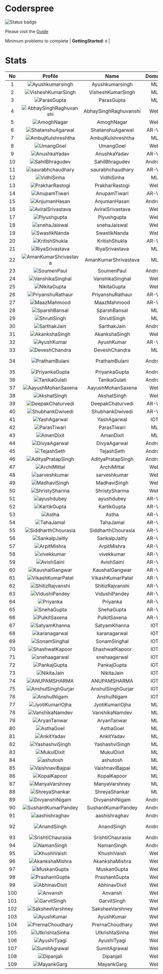 
Coderspree
==========


![Status badge](https://github.com/InnogeeksOrganization/coderspree/actions/workflows/checkSubmission.yml/badge.svg)  


Please visit the [Guide](./Guide/README.md)  


Minimum problems to complete | **GettingStarted**: `0` |   

# Stats
  

|No|Profile|Name|Domain|Year|Solved|
| :---: | :---: | :---: | :---: | :---: | :---: |
|1|![Ayushkumarsingh](https://avatars.githubusercontent.com/u/78909117?v=4&s=100)|Ayushkumarsingh|ML|2|16|
|2|![VisheshKumarSingh](https://avatars.githubusercontent.com/u/47525494?v=4&s=100)|VisheshKumarSingh|ML|2|15|
|3|![ParasGupta](https://avatars.githubusercontent.com/u/60445527?v=4&s=100)|ParasGupta|ML|3|12|
|4|![AbhaySinghRaghuvanshi](https://avatars.githubusercontent.com/u/84376218?v=4&s=100)|AbhaySinghRaghuvanshi|Web|2|12|
|5|![AmoghNagar](https://avatars.githubusercontent.com/u/84376218?v=4&s=100)|AmoghNagar|Web|3|12|
|6|![ShatanshuAgarwal](https://avatars.githubusercontent.com/u/63258511?v=4&s=100)|ShatanshuAgarwal|AR-VR|3|11|
|7|![AmbujKulshreshtha](https://avatars.githubusercontent.com/u/84376218?v=4&s=100)|AmbujKulshreshtha|ML|2|10|
|8|![UmangGoel](https://avatars.githubusercontent.com/u/84376218?v=4&s=100)|UmangGoel|Web|3|10|
|9|![AnushkaYadav](https://avatars.githubusercontent.com/u/63538061?v=4&s=100)|AnushkaYadav|AR-VR|3|9|
|10|![SahilBhragudev](https://avatars.githubusercontent.com/u/84376218?v=4&s=100)|SahilBhragudev|Android|2|9|
|11|![saurabhchaudhary](https://avatars.githubusercontent.com/u/54533861?v=4&s=100)|saurabhchaudhary|AR-VR|3|7|
|12|![VidhiSinha](https://avatars.githubusercontent.com/u/83163944?v=4&s=100)|VidhiSinha|ML|2|7|
|13|![PrakharRastogi](https://avatars.githubusercontent.com/u/84376218?v=4&s=100)|PrakharRastogi|Web|3|7|
|14|![AnupamTiwari](https://avatars.githubusercontent.com/u/81892907?v=4&s=100)|AnupamTiwari|AR-VR|2|6|
|15|![AnjumanHasan](https://avatars.githubusercontent.com/u/84376218?v=4&s=100)|AnjumanHasan|Android|2|6|
|16|![AviralSrivastava](https://avatars.githubusercontent.com/u/84376218?v=4&s=100)|AviralSrivastava|Web|2|6|
|17|![Piyushgupta](https://avatars.githubusercontent.com/u/84376218?v=4&s=100)|Piyushgupta|Web|2|6|
|18|![snehaJaiswal](https://avatars.githubusercontent.com/u/84376218?v=4&s=100)|snehaJaiswal|Web|2|6|
|19|![SwastikNanda](https://avatars.githubusercontent.com/u/84376218?v=4&s=100)|SwastikNanda|Web|2|6|
|20|![KritishShukla](https://avatars.githubusercontent.com/u/84233260?v=4&s=100)|KritishShukla|AR-VR|2|5|
|21|![RiyaSrivastava](https://avatars.githubusercontent.com/u/82600662?v=4&s=100)|RiyaSrivastava|ML|2|5|
|22|![AmanKumarShrivastava](https://avatars.githubusercontent.com/u/81643753?v=4&s=100)|AmanKumarShrivastava|ML|2|5|
|23|![SoumenPaul](https://avatars.githubusercontent.com/u/84376218?v=4&s=100)|SoumenPaul|Android|2|5|
|24|![VanshikaSinghal](https://avatars.githubusercontent.com/u/84376218?v=4&s=100)|VanshikaSinghal|Web|3|5|
|25|![NikitaGupta](https://avatars.githubusercontent.com/u/84376218?v=4&s=100)|NikitaGupta|Web|3|5|
|26|![PriyanshuRathaur](https://avatars.githubusercontent.com/u/86730388?v=4&s=100)|PriyanshuRathaur|AR-VR|2|4|
|27|![MaazMahmood](https://avatars.githubusercontent.com/u/83294849?v=4&s=100)|MaazMahmood|AR-VR|2|4|
|28|![SparshBansal](https://avatars.githubusercontent.com/u/78899820?v=4&s=100)|SparshBansal|ML|2|4|
|29|![ShrutiSingh](https://avatars.githubusercontent.com/u/82566938?v=4&s=100)|ShrutiSingh|ML|2|4|
|30|![SarthakJain](https://avatars.githubusercontent.com/u/84376218?v=4&s=100)|SarthakJain|Android|2|4|
|31|![AkankshaSingh](https://avatars.githubusercontent.com/u/84376218?v=4&s=100)|AkankshaSingh|Web|2|4|
|32|![AyushKumar](https://avatars.githubusercontent.com/u/77633249?v=4&s=100)|AyushKumar|AR-VR|2|3|
|33|![DeveshChandra](https://avatars.githubusercontent.com/u/82612473?v=4&s=100)|DeveshChandra|ML|2|3|
|34|![PrathamBulani](https://avatars.githubusercontent.com/u/84376218?v=4&s=100)|PrathamBulani|Android|Invalid Foldername|3|
|35|![PriyankaGupta](https://avatars.githubusercontent.com/u/84376218?v=4&s=100)|PriyankaGupta|Android|2|3|
|36|![TanikaGulati](https://avatars.githubusercontent.com/u/84376218?v=4&s=100)|TanikaGulati|Android|2|3|
|37|![AayushMohanSaxena](https://avatars.githubusercontent.com/u/84376218?v=4&s=100)|AayushMohanSaxena|Web|2|3|
|38|![AkshatSingh](https://avatars.githubusercontent.com/u/84376218?v=4&s=100)|AkshatSingh|Web|2|3|
|39|![DeepakChaturvedi](https://avatars.githubusercontent.com/u/61619479?v=4&s=100)|DeepakChaturvedi|AR-VR|3|2|
|40|![ShubhankDwivedi](https://avatars.githubusercontent.com/u/81324099?v=4&s=100)|ShubhankDwivedi|AR-VR|2ndYear|2|
|41|![YashAgarwal](https://avatars.githubusercontent.com/u/59206738?v=4&s=100)|YashAgarwal|IOT|3|2|
|42|![ParasTiwari](https://avatars.githubusercontent.com/u/82591460?v=4&s=100)|ParasTiwari|ML|2|2|
|43|![AmanDixit](https://avatars.githubusercontent.com/u/84376218?v=4&s=100)|AmanDixit|ML|2|2|
|44|![DivyaAgarwal](https://avatars.githubusercontent.com/u/84376218?v=4&s=100)|DivyaAgarwal|Android|2|2|
|45|![TejashSeth](https://avatars.githubusercontent.com/u/84376218?v=4&s=100)|TejashSeth|Android|2|2|
|46|![AdityaPratapSingh](https://avatars.githubusercontent.com/u/84376218?v=4&s=100)|AdityaPratapSingh|Android|2|2|
|47|![ArchiMittal](https://avatars.githubusercontent.com/u/84376218?v=4&s=100)|ArchiMittal|Web|2|2|
|48|![sarveshkumar](https://avatars.githubusercontent.com/u/84376218?v=4&s=100)|sarveshkumar|Web|3|2|
|49|![MadhaviSingh](https://avatars.githubusercontent.com/u/84376218?v=4&s=100)|MadhaviSingh|Web|2|2|
|50|![ShristySharma](https://avatars.githubusercontent.com/u/84376218?v=4&s=100)|ShristySharma|Web|3|2|
|51|![ayushdubey](https://avatars.githubusercontent.com/u/33064931?v=4&s=100)|ayushdubey|AR-VR|2|1|
|52|![KartikGupta](https://avatars.githubusercontent.com/u/57028920?v=4&s=100)|KartikGupta|AR-VR|3|1|
|53|![Astha](https://avatars.githubusercontent.com/u/78898085?v=4&s=100)|Astha|AR-VR|2|1|
|54|![TahaJamal](https://avatars.githubusercontent.com/u/60614154?v=4&s=100)|TahaJamal|AR-VR|3|1|
|55|![SiddharthChourasia](https://avatars.githubusercontent.com/u/78783051?v=4&s=100)|SiddharthChourasia|AR-VR|2|1|
|56|![SankalpJaitly](https://avatars.githubusercontent.com/u/63491937?v=4&s=100)|SankalpJaitly|AR-VR|3|1|
|57|![ArpitMishra](https://avatars.githubusercontent.com/u/91672224?v=4&s=100)|ArpitMishra|AR-VR|2nd|1|
|58|![vivekkumar](https://avatars.githubusercontent.com/u/60609162?v=4&s=100)|vivekkumar|AR-VR|3|1|
|59|![AvishSaini](https://avatars.githubusercontent.com/u/82599778?v=4&s=100)|AvishSaini|AR-VR|2|1|
|60|![KaushalGangwar](https://avatars.githubusercontent.com/u/78899517?v=4&s=100)|KaushalGangwar|AR-VR|2|1|
|61|![VikashKumarPatel](https://avatars.githubusercontent.com/u/72515535?v=4&s=100)|VikashKumarPatel|AR-VR|3|1|
|62|![ShitizRajvanshi](https://avatars.githubusercontent.com/u/86548099?v=4&s=100)|ShitizRajvanshi|AR-VR|2|1|
|63|![VidushiPandey](https://avatars.githubusercontent.com/u/86524341?v=4&s=100)|VidushiPandey|AR-VR|2|1|
|64|![Priyanka](https://avatars.githubusercontent.com/u/72395482?v=4&s=100)|Priyanka|AR-VR|3|1|
|65|![SnehaGupta](https://avatars.githubusercontent.com/u/63196333?v=4&s=100)|SnehaGupta|AR-VR|3|1|
|66|![PulkitSaxena](https://avatars.githubusercontent.com/u/84513589?v=4&s=100)|PulkitSaxena|AR-VR|2|1|
|67|![SatyamKhanna](https://avatars.githubusercontent.com/u/52063544?v=4&s=100)|SatyamKhanna|IOT|3|1|
|68|![karanagarwal](https://avatars.githubusercontent.com/u/86533183?v=4&s=100)|karanagarwal|IOT|2|1|
|69|![SonamSinghal](https://avatars.githubusercontent.com/u/85016555?v=4&s=100)|SonamSinghal|IOT|3|1|
|70|![ShashwatKapoor](https://avatars.githubusercontent.com/u/74201117?v=4&s=100)|ShashwatKapoor|IOT|3|1|
|71|![snehaagarwal](https://avatars.githubusercontent.com/u/91549661?v=4&s=100)|snehaagarwal|IOT|3|1|
|72|![PankajGupta](https://avatars.githubusercontent.com/u/91672523?v=4&s=100)|PankajGupta|IOT|2|1|
|73|![NikitaJain](https://avatars.githubusercontent.com/u/91686453?v=4&s=100)|NikitaJain|IOT|2|1|
|74|![ANUPAMSHARMA](https://avatars.githubusercontent.com/u/91667813?v=4&s=100)|ANUPAMSHARMA|IOT|2|1|
|75|![AnshulSinghGurjar](https://avatars.githubusercontent.com/u/90499262?v=4&s=100)|AnshulSinghGurjar|IOT|2|1|
|76|![AnshulNigam](https://avatars.githubusercontent.com/u/74321084?v=4&s=100)|AnshulNigam|IOT|2|1|
|77|![JyotiKumariOjha](https://avatars.githubusercontent.com/u/82596078?v=4&s=100)|JyotiKumariOjha|ML|2|1|
|78|![VanshikaNamdev](https://avatars.githubusercontent.com/u/64363094?v=4&s=100)|VanshikaNamdev|ML|3|1|
|79|![AryanTanwar](https://avatars.githubusercontent.com/u/81274845?v=4&s=100)|AryanTanwar|ML|3|1|
|80|![AsthaGoel](https://avatars.githubusercontent.com/u/62610706?v=4&s=100)|AsthaGoel|ML|3|1|
|81|![AnkitYadav](https://avatars.githubusercontent.com/u/66520710?v=4&s=100)|AnkitYadav|ML|3|1|
|82|![YashashviSingh](https://avatars.githubusercontent.com/u/58688602?v=4&s=100)|YashashviSingh|ML|3|1|
|83|![MukulDixit](https://avatars.githubusercontent.com/u/55882740?v=4&s=100)|MukulDixit|ML|3|1|
|84|![ashutosh](https://avatars.githubusercontent.com/u/60190101?v=4&s=100)|ashutosh|ML|3|1|
|85|![VaishnaviBajpai](https://avatars.githubusercontent.com/u/82597311?v=4&s=100)|VaishnaviBajpai|ML|2|1|
|86|![KopalKapoor](https://avatars.githubusercontent.com/u/82762079?v=4&s=100)|KopalKapoor|ML|2|1|
|87|![ManyaVarshney](https://avatars.githubusercontent.com/u/84376218?v=4&s=100)|ManyaVarshney|ML|2|1|
|88|![ShreyaShankar](https://avatars.githubusercontent.com/u/84376218?v=4&s=100)|ShreyaShankar|ML|3|1|
|89|![DivyanshiNigam](https://avatars.githubusercontent.com/u/84376218?v=4&s=100)|DivyanshiNigam|Android|2|1|
|90|![SushantKumarPandey](https://avatars.githubusercontent.com/u/84376218?v=4&s=100)|SushantKumarPandey|Android|2|1|
|91|![aashishraghav](https://avatars.githubusercontent.com/u/84376218?v=4&s=100)|aashishraghav|Android|2|1|
|92|![AnandSingh](https://avatars.githubusercontent.com/u/84376218?v=4&s=100)|AnandSingh|Android|Invalid Foldername|1|
|93|![SrishtiChaurasia](https://avatars.githubusercontent.com/u/84376218?v=4&s=100)|SrishtiChaurasia|Android|2|1|
|94|![NamanSingh](https://avatars.githubusercontent.com/u/84376218?v=4&s=100)|NamanSingh|Android|2|1|
|95|![KhushiVaish](https://avatars.githubusercontent.com/u/84376218?v=4&s=100)|KhushiVaish|Web|2|1|
|96|![AkankshaMishra](https://avatars.githubusercontent.com/u/84376218?v=4&s=100)|AkankshaMishra|Web|2|1|
|97|![MuskanGupta](https://avatars.githubusercontent.com/u/84376218?v=4&s=100)|MuskanGupta|Web|3|1|
|98|![PrashantGupta](https://avatars.githubusercontent.com/u/84376218?v=4&s=100)|PrashantGupta|Web|3|1|
|99|![AbhinavDixit](https://avatars.githubusercontent.com/u/84376218?v=4&s=100)|AbhinavDixit|Web|3|1|
|100|![Anvansh](https://avatars.githubusercontent.com/u/84376218?v=4&s=100)|Anvansh|Web|2|1|
|101|![GarvitSingh](https://avatars.githubusercontent.com/u/84376218?v=4&s=100)|GarvitSingh|Web|2|1|
|102|![SaksheeVarshney](https://avatars.githubusercontent.com/u/84376218?v=4&s=100)|SaksheeVarshney|Web|3|1|
|103|![AyushKumar](https://avatars.githubusercontent.com/u/84376218?v=4&s=100)|AyushKumar|Web|2|1|
|104|![PrernaChoudhary](https://avatars.githubusercontent.com/u/84376218?v=4&s=100)|PrernaChoudhary|Web|2|1|
|105|![UtkrishtaSinha](https://avatars.githubusercontent.com/u/84376218?v=4&s=100)|UtkrishtaSinha|Web|2|1|
|106|![AyushiTyagi](https://avatars.githubusercontent.com/u/84376218?v=4&s=100)|AyushiTyagi|Web|3|1|
|107|![SumitAgrawal](https://avatars.githubusercontent.com/u/84376218?v=4&s=100)|SumitAgrawal|Web|2|1|
|108|![Dipanjali](https://avatars.githubusercontent.com/u/84376218?v=4&s=100)|Dipanjali|Web|2|1|
|109|![MayankGarg](https://avatars.githubusercontent.com/u/84376218?v=4&s=100)|MayankGarg|Web|2|1|
